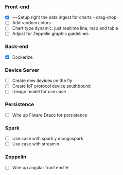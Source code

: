 ### Front-end

* [x] ~~Setup right the data ingest for charts - drag-drop
* [ ] Add random colors
* [ ] Chart type dynamic: just realtime line, map and table
* [ ] Adjust for Zeppelin graphic guidelines

### Back-end
* [x] Dockerize

### Device Server
* [ ] Create new devices on the fly
* [ ] Create IoT protocol device southbound
* [ ] Design model for use case

### Persistence
* [ ] Wire up Fiware Draco for persistence

### Spark
* [ ] Use case with spark y mongospark
* [ ] Use case with streamin

### Zeppelin
* [ ] Wire up angular front end :skull_and_crossbones:




